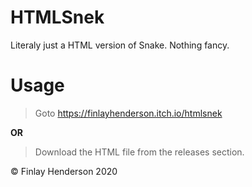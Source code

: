 # HTMLSnek

Literaly just a HTML version of Snake.
Nothing fancy.

# Usage
> Goto https://finlayhenderson.itch.io/htmlsnek

**OR**

> Download the HTML file from the releases section.

© Finlay Henderson 2020
